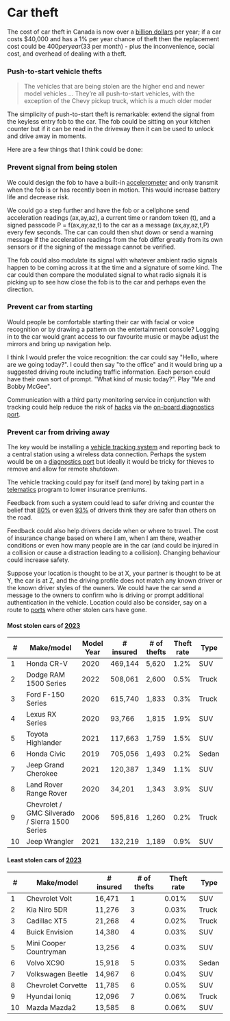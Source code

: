 # Car theft

The cost of car theft in Canada is now over a [billion dollars](https://www.canadianunderwriter.ca/insurance/the-top-10-stolen-cars-in-canada-1004240044/) per year; if a car costs $40,000 and has a 1% per year chance of theft then the replacement cost could be $400 per year ($33 per month) - plus the inconvenience, social cost, and overhead of dealing with a theft.

### Push-to-start vehicle thefts

> The vehicles that are being stolen are the higher end and newer model vehicles  ... They’re all push-to-start vehicles, with the exception of the Chevy pickup truck, which is a much older moder

The simplicity of push-to-start theft is remarkable: extend the signal from the keyless entry fob to the car. The fob could be sitting on your kitchen counter but if it can be read in the driveway then it can be used to unlock and drive away in moments.

Here are a few things that I think could be done:
                                                          
### Prevent signal from being stolen

We could design the fob to have a built-in [accelerometer](https://spectrum.ieee.org/how-accelerometers-will-soon-thwart-car-thieves) and only transmit when the fob is or has recently been in motion. This would increase battery life and decrease risk.

We could go a step further and have the fob or a cellphone send acceleration readings (ax,ay,az), a current time or random token (t), and a signed passcode P = f(ax,ay,az,t) to the car as a message (ax,ay,az,t,P) every few seconds. The car can could then shut down or send a warning message if the acceleration readings from the fob differ greatly from its own sensors or if the signing of the message cannot be verified.

The fob could also modulate its signal with whatever ambient radio signals happen to be coming across it at the time and a signature of some kind. The car could then compare the modulated signal to what radio signals it is picking up to see how close the fob is to the car and perhaps even the direction.

### Prevent car from starting

Would people be comfortable starting their car with facial or voice recognition or by drawing a pattern on the entertainment console? Logging in to the car would grant access to our favourite music or maybe adjust the mirrors and bring up navigation help.

I think I would prefer the voice recognition: the car could say "Hello, where are we going today?". I could then say "to the office" and it would bring up a suggested driving route including traffic information. Each person could have their own sort of prompt. "What kind of music today?". Play "Me and Bobby McGee".

Communication with a third party monitoring service in conjunction with tracking could help reduce the risk of [hacks](https://www.freecodecamp.org/news/hacking-cars-a-guide-tutorial-on-how-to-hack-a-car-5eafcfbbb7ec/) via the [on-board diagnostics port](https://en.wikipedia.org/wiki/On-board_diagnostics).

### Prevent car from driving away

The key would be installing a [vehicle tracking system](https://en.wikipedia.org/wiki/Vehicle_tracking_system) and reporting back to a central station using a wireless data connection. Perhaps the system would be on a [diagnostics port](https://en.wikipedia.org/wiki/On-board_diagnostics) but ideally it would be tricky for thieves to remove and allow for remote shutdown.

The vehicle tracking could pay for itself (and more) by taking part in a [telematics](https://www.sonnet.ca/blog/auto/insurance/what-is-usage-based-insurance) program to lower insurance premiums.

Feedback from such a system could lead to safer driving and counter the belief that [80%](https://www.insurancebusinessmag.com/ca/news/breaking-news/80-of-drivers-think-theyre-safer-than-others-on-the-road--survey-97058.aspx) or even [93%](https://www.smithlawco.com/blog/2017/december/do-most-drivers-really-think-they-are-above-aver) of drivers think they are safer than others on the road. 

Feedback could also help drivers decide when or where to travel. The cost of insurance change based on where I am, when I am there, weather conditions or even how many people are in the car (and could be injured in a collision or cause a distraction leading to a collision). Changing behaviour could increase safety.

Suppose your location is thought to be at X, your partner is thought to be at Y, the car is at Z, and the driving profile does not match any known driver or the known driver styles of the owners. We could have the car send a message to the owners to confirm who is driving or prompt additional authentication in the vehicle. Location could also be consider, say on a route to [ports](https://www.thestar.com/news/gta/port-of-montreal-a-theft-hub-for-toronto-s-stolen-vehicles-shipped-abroad/article_e2049b4a-d9b4-5360-9b5a-b09cd479336a.html) where other stolen cars have gone. 

#### Most stolen cars of [2023](https://rates.ca/resources/10-most-stolen-vehicles-canada-announced)

|	# |	Make/model |	Model Year |	# insured |	# of thefts |	Theft rate |	Type |
|	- |	- |	- |	- |	- |	- |	- |
|	1 |	Honda CR-V |	2020 |	469,144 |	5,620 |	1.2% |	SUV |
|	2 |	Dodge RAM 1500 Series |	2022 |	508,061 |	2,600 |	0.5% |	Truck |
|	3 |	Ford F-150 Series |	2020 |	615,740 |	1,833 |	0.3% |	Truck |
|	4 |	Lexus RX Series |	2020 |	93,766 |	1,815 |	1.9% |	SUV |
|	5 |	Toyota Highlander |	2021 |	117,663 |	1,759 |	1.5% |	SUV |
|	6 |	Honda Civic |	2019 |	705,056 |	1,493 |	0.2% |	Sedan |
|	7 |	Jeep Grand Cherokee |	2021 |	120,387 |	1,349 |	1.1% |	SUV |
|	8 |	Land Rover Range Rover |	2020 |	34,201 |	1,343 |	3.9% |	SUV |
|	9 |	Chevrolet / GMC Silverado / Sierra 1500 Series |	2006 |	595,816 |	1,260 |	0.2% |	Truck |
|	10 |	Jeep Wrangler |	2021 |	132,219 |	1,189 |	0.9% |	SUV |

#### Least stolen cars of [2023](https://rates.ca/resources/10-most-stolen-vehicles-canada-announced)

|	# |	Make/model |	# insured |	# of thefts |	Theft rate |	Type |
|	- |	- |	- |	- |	- |	- |
|	1 |	Chevrolet Volt |	16,471 |	1 |	0.01% |	SUV |
|	2 |	Kia Niro 5DR |	11,276 |	3 |	0.03% |	Truck |
|	3 |	Cadillac XT5 |	21,268 |	4 |	0.02% |	Truck |
|	4 |	Buick Envision |	14,380 |	4 |	0.03% |	SUV |
|	5 |	Mini Cooper Countryman |	13,256 |	4 |	0.03% |	SUV |
|	6 |	Volvo XC90 |	15,918 |	5 |	0.03% |	Sedan |
|	7 |	Volkswagen Beetle |	14,967 |	6 |	0.04% |	SUV |
|	8 |	Chevrolet Corvette |	11,785 |	6 |	0.05% |	SUV |
|	9 |	Hyundai Ioniq |	12,096 |	7 |	0.06% |	Truck |
|	10 |	Mazda Mazda2 |	13,585 |	8 |	0.06% |	SUV |

